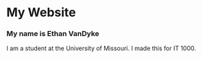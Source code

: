 # My Website

### My name is Ethan VanDyke

I am a student at the University of Missouri. I made this for IT 1000. 
